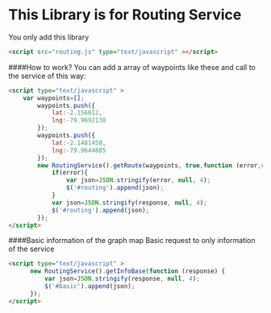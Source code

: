 # This Library is for Routing Service
You only add this library
```html 
<script src="routing.js" type="text/javascript" ></script>
```

####How to work?
You can add a array of waypoints like these and call to the service of this way:
```html
<script type="text/javascript" >
    var waypoints=[];
		waypoints.push({
			lat:-2.156012,
			lng:-79.9692138
		});
		waypoints.push({
			lat:-2.1481458,
			lng:-79.9644885
		});
		new RoutingService().getRoute(waypoints, true,function (error,response) {
			if(error){
				var json=JSON.stringify(error, null, 4);
				$('#routing').append(json);
			}
			var json=JSON.stringify(response, null, 4);
			$('#routing').append(json);
		});
</script>
```

####Basic information of the graph map
Basic request to only information of the service
```html
<script type="text/javascript" >
      new RoutingService().getInfoBase(function (response) {
          var json=JSON.stringify(response, null, 4);
          $('#basic').append(json);
      });
</script>
```






